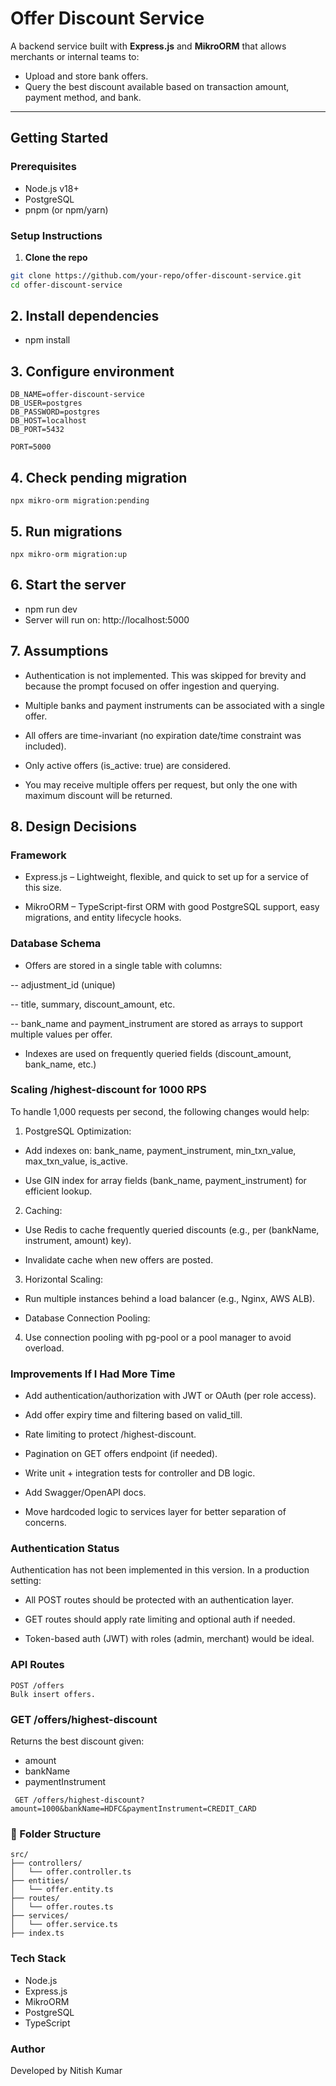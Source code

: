 # Offer Discount Service

A backend service built with **Express.js** and **MikroORM** that allows merchants or internal teams to:

- Upload and store bank offers.
- Query the best discount available based on transaction amount, payment method, and bank.

---

## Getting Started

### Prerequisites

- Node.js v18+
- PostgreSQL
- pnpm (or npm/yarn)

### Setup Instructions

1. **Clone the repo**

```bash
git clone https://github.com/your-repo/offer-discount-service.git
cd offer-discount-service
```

## 2. Install dependencies

- npm install

## 3. Configure environment

```
DB_NAME=offer-discount-service
DB_USER=postgres
DB_PASSWORD=postgres
DB_HOST=localhost
DB_PORT=5432

PORT=5000

```
## 4. Check pending migration 
```
npx mikro-orm migration:pending
```

## 5. Run migrations
```
npx mikro-orm migration:up
```

## 6. Start the server
- npm run dev
- Server will run on: http://localhost:5000

## 7. Assumptions
- Authentication is not implemented. This was skipped for brevity and because the prompt focused on offer ingestion and querying.

- Multiple banks and payment instruments can be associated with a single offer.

- All offers are time-invariant (no expiration date/time constraint was included).

- Only active offers (is_active: true) are considered.

- You may receive multiple offers per request, but only the one with maximum discount will be returned.

## 8. Design Decisions
### Framework
- Express.js – Lightweight, flexible, and quick to set up for a service of this size.

- MikroORM – TypeScript-first ORM with good PostgreSQL support, easy migrations, and entity lifecycle hooks.

### Database Schema
- Offers are stored in a single table with columns:

-- adjustment_id (unique)

-- title, summary, discount_amount, etc.

-- bank_name and payment_instrument are stored as arrays to support multiple values per offer.

- Indexes are used on frequently queried fields (discount_amount, bank_name, etc.)


### Scaling /highest-discount for 1000 RPS

To handle 1,000 requests per second, the following changes would help:

1. PostgreSQL Optimization:

- Add indexes on: bank_name, payment_instrument, min_txn_value, max_txn_value, is_active.

- Use GIN index for array fields (bank_name, payment_instrument) for efficient lookup.

2. Caching:

- Use Redis to cache frequently queried discounts (e.g., per (bankName, instrument, amount) key).

- Invalidate cache when new offers are posted.

3. Horizontal Scaling:

- Run multiple instances behind a load balancer (e.g., Nginx, AWS ALB).

- Database Connection Pooling:

4. Use connection pooling with pg-pool or a pool manager to avoid overload.


### Improvements If I Had More Time
- Add authentication/authorization with JWT or OAuth (per role access).

- Add offer expiry time and filtering based on valid_till.

- Rate limiting to protect /highest-discount.

- Pagination on GET offers endpoint (if needed).

- Write unit + integration tests for controller and DB logic.

- Add Swagger/OpenAPI docs.

- Move hardcoded logic to services layer for better separation of concerns.


### Authentication Status
Authentication has not been implemented in this version. In a production setting:

- All POST routes should be protected with an authentication layer.

- GET routes should apply rate limiting and optional auth if needed.

- Token-based auth (JWT) with roles (admin, merchant) would be ideal.


### API Routes
```
POST /offers
Bulk insert offers.
```

###  GET /offers/highest-discount
Returns the best discount given:
- amount
- bankName
- paymentInstrument

```
 GET /offers/highest-discount?amount=1000&bankName=HDFC&paymentInstrument=CREDIT_CARD
```

### 📂 Folder Structure
```
src/
├── controllers/
│   └── offer.controller.ts
├── entities/
│   └── offer.entity.ts
├── routes/
│   └── offer.routes.ts
├── services/
│   └── offer.service.ts
├── index.ts
```


### Tech Stack
- Node.js
- Express.js
- MikroORM
- PostgreSQL
- TypeScript

### Author
Developed by Nitish Kumar
